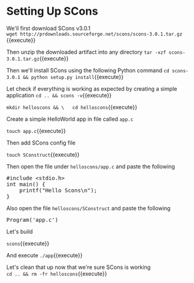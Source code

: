 # Setting Up SCons

We'll first download SCons v3.0.1  
`wget http://prdownloads.sourceforge.net/scons/scons-3.0.1.tar.gz `{{execute}}  
 
 Then unzip the downloaded artifact into any directory
 `tar -xzf scons-3.0.1.tar.gz`{{execute}} 

Then we'll install SCons using the following Python command 
`cd scons-3.0.1 && python setup.py install`{{execute}}

Let check if everything is working as expected  by creating a simple application
`cd .. && scons -v`{{execute}}  

`mkdir helloscons && \  
cd helloscons`{{execute}}

Create a simple HelloWorld app in file called `app.c` 

`touch app.c`{{execute}}

Then add SCons config file  
 
 `touch SConstruct`{{execute}}


Then open the file under `helloscons/app.c` and paste the following

<pre class="file" data-filename="helloscons/app.c" data-target="replace">
#include &ltstdio.h&gt 
int main() {
    printf("Hello Scons\n");
}
</pre>

 
Also open the file `helloscons/SConstruct` and paste the following  

<pre class="file" data-filename="helloscons/SConstruct" data-target="replace">
Program('app.c')
</pre>
 
Let's build

`scons`{{execute}} 

 
And execute 
`./app`{{execute}}

Let's clean that up now that we're sure SCons is working  
`cd .. && rm -fr helloscons`{{execute}}